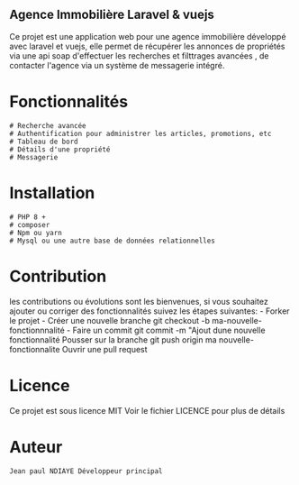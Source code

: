  

## Agence Immobilière Laravel & vuejs

Ce projet est une application web pour une agence immobilière développé avec laravel et vuejs, elle permet de récupérer les annonces de propriétés via une api soap d'effectuer les recherches et filttrages avancées , de contacter l'agence via un système de messagerie intégré.

# Fonctionnalités
    # Recherche avancée
    # Authentification pour administrer les articles, promotions, etc
    # Tableau de bord
    # Détails d'une propriété
    # Messagerie

# Installation
    # PHP 8 +
    # composer
    # Npm ou yarn
    # Mysql ou une autre base de données relationnelles 
# Contribution
les contributions ou évolutions sont les bienvenues, si vous souhaitez ajouter ou corriger des fonctionnalités suivez les étapes suivantes:
    - Forker le projet
    - Créer une nouvelle branche 
        git checkout -b ma-nouvelle-fonctionnnalité 
    - Faire un commit
        git commit -m "Ajout dune nouvelle fonctionnalité
    Pousser sur  la branche
        git push origin ma nouvelle-fonctionnalite
    Ouvrir une pull request
# Licence
Ce projet est sous licence MIT Voir le fichier LICENCE pour plus de détails
# Auteur 
    Jean paul NDIAYE Développeur principal

 
 
